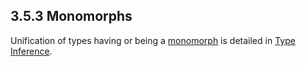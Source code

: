 ## 3.5.3 Monomorphs

Unification of types having or being a [monomorph](types-monomorph.md) is detailed in [Type Inference](type-system-type-inference.md).
